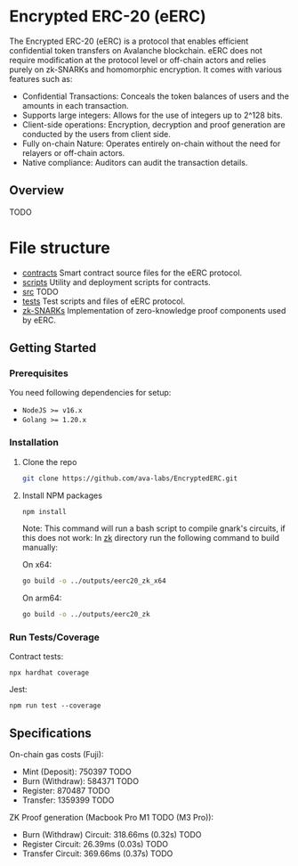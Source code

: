 # Encrypted ERC-20 (eERC)

The Encrypted ERC-20 (eERC) is a protocol that enables efficient confidential token transfers on Avalanche blockchain. eERC does not require modification at the protocol level or off-chain actors and relies purely on zk-SNARKs and homomorphic encryption. It comes with various features such as:

-   Confidential Transactions: Conceals the token balances of users and the amounts in each transaction.
-   Supports large integers: Allows for the use of integers up to 2^128 bits.
-   Client-side operations: Encryption, decryption and proof generation are conducted by the users from client side.
-   Fully on-chain Nature: Operates entirely on-chain without the need for relayers or off-chain actors.
-   Native compliance: Auditors can audit the transaction details.

## Overview

TODO 

# File structure

-   [contracts](#contracts) Smart contract source files for the eERC protocol.
-   [scripts](#scripts) Utility and deployment scripts for contracts.
-   [src](#src)  TODO
-   [tests](#tests) Test scripts and files of eERC protocol.
-   [zk-SNARKs](#zk) Implementation of zero-knowledge proof components used by eERC.


## Getting Started

### Prerequisites

You need following dependencies for setup:

-   `NodeJS >= v16.x `
-   `Golang >= 1.20.x `

### Installation

1. Clone the repo
    ```sh
    git clone https://github.com/ava-labs/EncryptedERC.git
    ```
2. Install NPM packages

    ```sh
    npm install
    ```

    Note: This command will run a bash script to compile gnark's circuits, if this does not work:
    In [zk](#zk) directory run the following command to build manually:

    On x64:

    ```sh
    go build -o ../outputs/eerc20_zk_x64
    ```

    On arm64:

    ```sh
    go build -o ../outputs/eerc20_zk
    ```

### Run Tests/Coverage

Contract tests:

```
npx hardhat coverage
```

Jest:

```
npm run test --coverage
```

## Specifications

On-chain gas costs (Fuji):

-   Mint (Deposit): 750397 TODO
-   Burn (Withdraw): 584371 TODO
-   Register: 870487 TODO
-   Transfer: 1359399 TODO

ZK Proof generation (Macbook Pro M1 TODO (M3 Pro)):

-   Burn (Withdraw) Circuit: 318.66ms (0.32s) TODO
-   Register Circuit: 26.39ms (0.03s) TODO
-   Transfer Circuit: 369.66ms (0.37s) TODO
